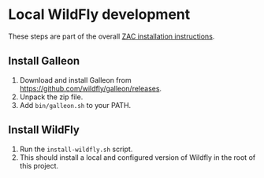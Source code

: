 # Local WildFly development

These steps are part of the overall [ZAC installation instructions](../../docs/development/INSTALL.md).

## Install Galleon

1. Download and install Galleon from https://github.com/wildfly/galleon/releases.
2. Unpack the zip file.
3. Add `bin/galleon.sh` to your PATH.

## Install WildFly

1. Run the `install-wildfly.sh` script.
2. This should install a local and configured version of Wildfly in the root of this project.
